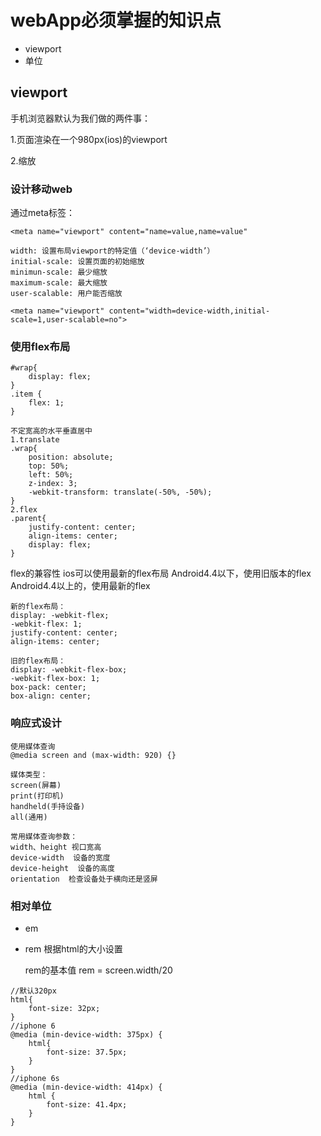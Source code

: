 # webApp必须掌握的知识点

- viewport
- 单位




## viewport

手机浏览器默认为我们做的两件事：

1.页面渲染在一个980px(ios)的viewport

2.缩放

### 设计移动web

通过meta标签：

`<meta name="viewport" content="name=value,name=value"`
```
width: 设置布局viewport的特定值（‘device-width’）
initial-scale: 设置页面的初始缩放
minimun-scale: 最少缩放
maximum-scale: 最大缩放
user-scalable: 用户能否缩放
```
```
<meta name="viewport" content="width=device-width,initial-scale=1,user-scalable=no">
```

### 使用flex布局
```
#wrap{
	display: flex;
}
.item {
	flex: 1;
}
```

```
不定宽高的水平垂直居中
1.translate
.wrap{
	position: absolute;
	top: 50%;
	left: 50%;
	z-index: 3;
	-webkit-transform: translate(-50%, -50%);
}
2.flex
.parent{
	justify-content: center;
	align-items: center;
	display: flex;
}
```

flex的兼容性
ios可以使用最新的flex布局
Android4.4以下，使用旧版本的flex
Android4.4以上的，使用最新的flex

```
新的flex布局：
display: -webkit-flex;
-webkit-flex: 1;
justify-content: center;
align-items: center;

旧的flex布局：
display: -webkit-flex-box;
-webkit-flex-box: 1;
box-pack: center;
box-align: center;
```
### 响应式设计
```
使用媒体查询
@media screen and (max-width: 920) {}

媒体类型：
screen(屏幕)
print(打印机)
handheld(手持设备)
all(通用)

常用媒体查询参数：
width、height 视口宽高
device-width  设备的宽度
device-height  设备的高度
orientation  检查设备处于横向还是竖屏
```

### 相对单位

- em
- rem 根据html的大小设置
	
	rem的基本值
	rem = screen.width/20
```
//默认320px
html{
	font-size: 32px;
}
//iphone 6
@media (min-device-width: 375px) {
	html{
		font-size: 37.5px;
	}
}
//iphone 6s
@media (min-device-width: 414px) {
	html {
		font-size: 41.4px;
	}
}
```











